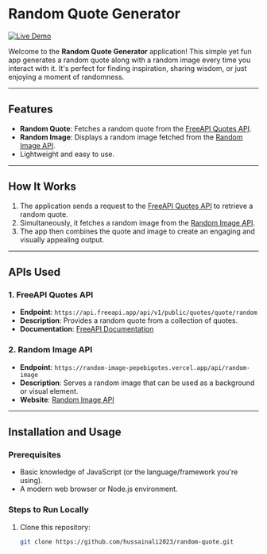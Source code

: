 # Random Quote Generator  
[![Live Demo](https://img.shields.io/badge/Live%20Demo-Click%20Here-brightgreen)](https://hussainali2023.github.io/random-quote/)

Welcome to the **Random Quote Generator** application! This simple yet fun app generates a random quote along with a random image every time you interact with it. It's perfect for finding inspiration, sharing wisdom, or just enjoying a moment of randomness.

---

## Features

- **Random Quote**: Fetches a random quote from the [FreeAPI Quotes API](https://api.freeapi.app/api/v1/public/quotes/quote/random).
- **Random Image**: Displays a random image fetched from the [Random Image API](https://random-image-pepebigotes.vercel.app/api/random-image).
- Lightweight and easy to use.

---

## How It Works

1. The application sends a request to the [FreeAPI Quotes API](https://api.freeapi.app/api/v1/public/quotes/quote/random) to retrieve a random quote.
2. Simultaneously, it fetches a random image from the [Random Image API](https://random-image-pepebigotes.vercel.app/api/random-image).
3. The app then combines the quote and image to create an engaging and visually appealing output.

---

## APIs Used

### 1. FreeAPI Quotes API
- **Endpoint**: `https://api.freeapi.app/api/v1/public/quotes/quote/random`
- **Description**: Provides a random quote from a collection of quotes.
- **Documentation**: [FreeAPI Documentation](https://api.freeapi.app/)

### 2. Random Image API
- **Endpoint**: `https://random-image-pepebigotes.vercel.app/api/random-image`
- **Description**: Serves a random image that can be used as a background or visual element.
- **Website**: [Random Image API](https://random-image-pepebigotes.vercel.app/)

---

## Installation and Usage

### Prerequisites
- Basic knowledge of JavaScript (or the language/framework you're using).
- A modern web browser or Node.js environment.

### Steps to Run Locally
1. Clone this repository:
   ```bash
   git clone https://github.com/hussainali2023/random-quote.git
